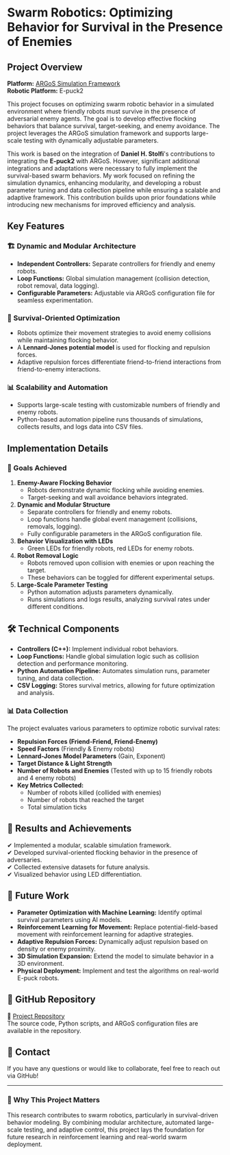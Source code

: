 # Swarm Robotics: Optimizing Behavior for Survival in the Presence of Enemies

## Project Overview
**Platform:** [ARGoS Simulation Framework](https://argos-sim.info/)  
**Robotic Platform:** E-puck2  

This project focuses on optimizing swarm robotic behavior in a simulated environment where friendly robots must survive in the presence of adversarial enemy agents. The goal is to develop effective flocking behaviors that balance survival, target-seeking, and enemy avoidance. The project leverages the ARGoS simulation framework and supports large-scale testing with dynamically adjustable parameters.

This work is based on the integration of **Daniel H. Stolfi**'s contributions to integrating the **E-puck2** with ARGoS. However, significant additional integrations and adaptations were necessary to fully implement the survival-based swarm behaviors. My work focused on refining the simulation dynamics, enhancing modularity, and developing a robust parameter tuning and data collection pipeline while ensuring a scalable and adaptive framework. This contribution builds upon prior foundations while introducing new mechanisms for improved efficiency and analysis.

## Key Features
### 🏗 Dynamic and Modular Architecture
- **Independent Controllers:** Separate controllers for friendly and enemy robots.
- **Loop Functions:** Global simulation management (collision detection, robot removal, data logging).
- **Configurable Parameters:** Adjustable via ARGoS configuration file for seamless experimentation.

### 🔄 Survival-Oriented Optimization
- Robots optimize their movement strategies to avoid enemy collisions while maintaining flocking behavior.
- A **Lennard-Jones potential model** is used for flocking and repulsion forces.
- Adaptive repulsion forces differentiate friend-to-friend interactions from friend-to-enemy interactions.

### 📊 Scalability and Automation
- Supports large-scale testing with customizable numbers of friendly and enemy robots.
- Python-based automation pipeline runs thousands of simulations, collects results, and logs data into CSV files.

## Implementation Details
### 🚀 Goals Achieved
1. **Enemy-Aware Flocking Behavior**
   - Robots demonstrate dynamic flocking while avoiding enemies.
   - Target-seeking and wall avoidance behaviors integrated.
2. **Dynamic and Modular Structure**
   - Separate controllers for friendly and enemy robots.
   - Loop functions handle global event management (collisions, removals, logging).
   - Fully configurable parameters in the ARGoS configuration file.
3. **Behavior Visualization with LEDs**
   - Green LEDs for friendly robots, red LEDs for enemy robots.
4. **Robot Removal Logic**
   - Robots removed upon collision with enemies or upon reaching the target.
   - These behaviors can be toggled for different experimental setups.
5. **Large-Scale Parameter Testing**
   - Python automation adjusts parameters dynamically.
   - Runs simulations and logs results, analyzing survival rates under different conditions.

## 🛠 Technical Components
- **Controllers (C++):** Implement individual robot behaviors.
- **Loop Functions:** Handle global simulation logic such as collision detection and performance monitoring.
- **Python Automation Pipeline:** Automates simulation runs, parameter tuning, and data collection.
- **CSV Logging:** Stores survival metrics, allowing for future optimization and analysis.

### 📊 Data Collection
The project evaluates various parameters to optimize robotic survival rates:
- **Repulsion Forces (Friend-Friend, Friend-Enemy)**
- **Speed Factors** (Friendly & Enemy robots)
- **Lennard-Jones Model Parameters** (Gain, Exponent)
- **Target Distance & Light Strength**
- **Number of Robots and Enemies** (Tested with up to 15 friendly robots and 4 enemy robots)
- **Key Metrics Collected:**
  - Number of robots killed (collided with enemies)
  - Number of robots that reached the target
  - Total simulation ticks

## 🚀 Results and Achievements
✔ Implemented a modular, scalable simulation framework.  
✔ Developed survival-oriented flocking behavior in the presence of adversaries.  
✔ Collected extensive datasets for future analysis.  
✔ Visualized behavior using LED differentiation.  

## 🔮 Future Work
- **Parameter Optimization with Machine Learning:** Identify optimal survival parameters using AI models.
- **Reinforcement Learning for Movement:** Replace potential-field-based movement with reinforcement learning for adaptive strategies.
- **Adaptive Repulsion Forces:** Dynamically adjust repulsion based on density or enemy proximity.
- **3D Simulation Expansion:** Extend the model to simulate behavior in a 3D environment.
- **Physical Deployment:** Implement and test the algorithms on real-world E-puck robots.

## 🔗 GitHub Repository
📌 [Project Repository](https://github.com/EliyaHouri/flocking_e-puck)  
The source code, Python scripts, and ARGoS configuration files are available in the repository.

## 📢 Contact
If you have any questions or would like to collaborate, feel free to reach out via GitHub!

---
### 🌟 Why This Project Matters
This research contributes to swarm robotics, particularly in survival-driven behavior modeling. By combining modular architecture, automated large-scale testing, and adaptive control, this project lays the foundation for future research in reinforcement learning and real-world swarm deployment.

